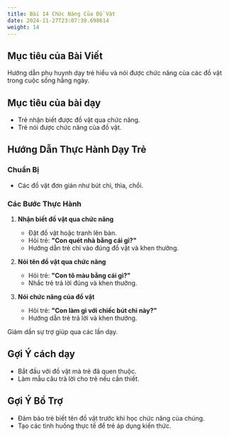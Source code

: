 ```yaml
---
title: Bài 14 Chức Năng Của Đồ Vật
date: 2024-11-27T23:07:39.698614
weight: 14
---
```


## Mục tiêu của Bài Viết  
Hướng dẫn phụ huynh dạy trẻ hiểu và nói được chức năng của các đồ vật trong cuộc sống hằng ngày.

## Mục tiêu của bài dạy  
- Trẻ nhận biết được đồ vật qua chức năng.  
- Trẻ nói được chức năng của đồ vật.  

## Hướng Dẫn Thực Hành Dạy Trẻ  

### Chuẩn Bị  
- Các đồ vật đơn giản như bút chì, thìa, chổi.  

### Các Bước Thực Hành  
1. **Nhận biết đồ vật qua chức năng**  
   - Đặt đồ vật hoặc tranh lên bàn.  
   - Hỏi trẻ: **"Con quét nhà bằng cái gì?"**  
   - Hướng dẫn trẻ chỉ vào đúng đồ vật và khen thưởng.  

2. **Nói tên đồ vật qua chức năng**  
   - Hỏi trẻ: **"Con tô màu bằng cái gì?"**  
   - Nhắc trẻ trả lời đúng và khen thưởng.  

3. **Nói chức năng của đồ vật**  
   - Hỏi trẻ: **"Con làm gì với chiếc bút chì này?"**  
   - Hướng dẫn trẻ trả lời và khen thưởng.  

Giảm dần sự trợ giúp qua các lần dạy.  

## Gợi Ý cách dạy  
- Bắt đầu với đồ vật mà trẻ đã quen thuộc.  
- Làm mẫu câu trả lời cho trẻ nếu cần thiết.  

## Gợi Ý Bổ Trợ  
- Đảm bảo trẻ biết tên đồ vật trước khi học chức năng của chúng.  
- Tạo các tình huống thực tế để trẻ áp dụng kiến thức.  

